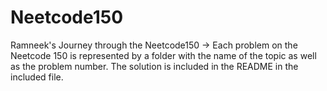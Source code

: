 # Neetcode150
Ramneek's Journey through the Neetcode150
-> Each problem on the Neetcode 150 is represented by a folder with the name of the topic as well as the problem number. The solution is included in the README in the included file.

